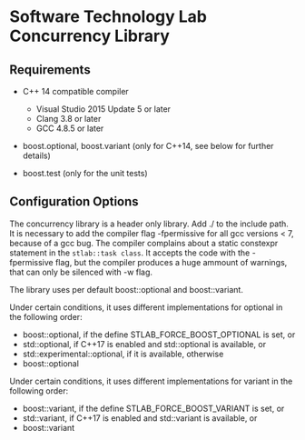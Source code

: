  # Software Technology Lab Concurrency Library
 
 ## Requirements
 * C++ 14 compatible compiler
    * Visual Studio 2015 Update 5 or later
    * Clang 3.8 or later
    * GCC 4.8.5 or later
    
 * boost.optional, boost.variant (only for C++14, see below for further details)
 * boost.test (only for the unit tests)
    
 ## Configuration Options
 The concurrency library is a header only library. Add ./ to the include path.
 It is necessary to add the compiler flag -fpermissive for all gcc versions < 7,
 because of a gcc bug. The compiler complains about a static constexpr statement 
 in the `stlab::task class`. It accepts the code with the -fpermissive flag, but
 the compiler produces a huge ammount of warnings, that can only be silenced with
 -w flag.
 
 The library uses per default boost::optional and boost::variant. 
 
 Under certain conditions, it uses different implementations for optional in the following order:
 * boost::optional, if the define STLAB_FORCE_BOOST_OPTIONAL is set, or
 * std::optional, if C++17 is enabled and std::optional is available, or
 * std::experimental::optional, if it is available, otherwise
 * boost::optional
 
 Under certain conditions, it uses different implementations for variant in the following order:
  * boost::variant, if the define STLAB_FORCE_BOOST_VARIANT is set, or
  * std::variant, if C++17 is enabled and std::variant is available, or
  * boost::variant
  
  

 
 